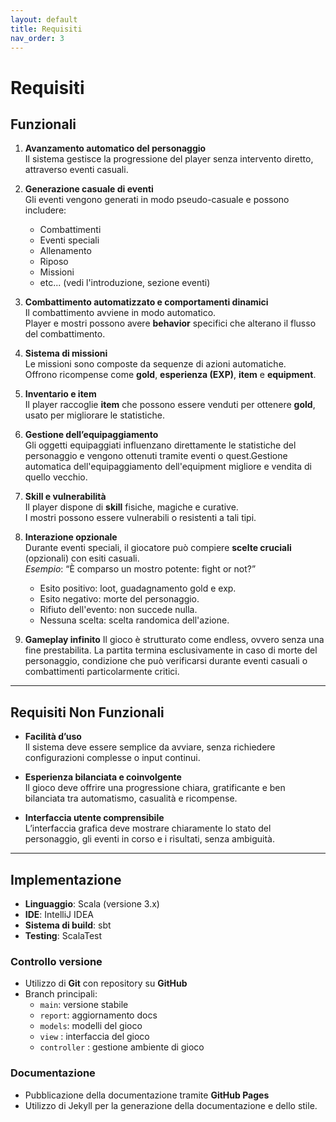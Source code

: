 ```yaml
---
layout: default
title: Requisiti
nav_order: 3
---
```

# **Requisiti**

## **Funzionali**

1. **Avanzamento automatico del personaggio**  
   Il sistema gestisce la progressione del player senza intervento diretto, attraverso eventi casuali.

2. **Generazione casuale di eventi**  
   Gli eventi vengono generati in modo pseudo-casuale e possono includere:
   - Combattimenti
   - Eventi speciali
   - Allenamento
   - Riposo
   - Missioni
   - etc... (vedi l'introduzione, sezione eventi)

3. **Combattimento automatizzato e comportamenti dinamici**  
   Il combattimento avviene in modo automatico.  
   Player e mostri possono avere **behavior** specifici che alterano il flusso del combattimento.

4. **Sistema di missioni**  
   Le missioni sono composte da sequenze di azioni automatiche.  
   Offrono ricompense come **gold**, **esperienza (EXP)**, **item** e **equipment**.

5. **Inventario e item**  
   Il player raccoglie **item** che possono essere venduti per ottenere **gold**, usato per migliorare le statistiche.

6. **Gestione dell’equipaggiamento**  
   Gli oggetti equipaggiati influenzano direttamente le statistiche del personaggio e vengono ottenuti tramite eventi o quest.Gestione automatica dell'equipaggiamento dell'equipment migliore e vendita di quello vecchio.

7. **Skill e vulnerabilità**  
   Il player dispone di **skill** fisiche, magiche e curative.  
   I mostri possono essere vulnerabili o resistenti a tali tipi.

8. **Interazione opzionale**  
   Durante eventi speciali, il giocatore può compiere **scelte cruciali** (opzionali) con esiti casuali.  
   *Esempio*: “È comparso un mostro potente: fight or not?”  
   - Esito positivo: loot, guadagnamento gold e exp.
   - Esito negativo: morte del personaggio.
   - Rifiuto dell'evento: non succede nulla.
   - Nessuna scelta: scelta randomica dell'azione.

9. **Gameplay infinito**
    Il gioco è strutturato come endless, ovvero senza una fine prestabilita.
    La partita termina esclusivamente in caso di morte del personaggio, condizione che può verificarsi durante eventi casuali o combattimenti particolarmente critici.

---

## Requisiti Non Funzionali

- **Facilità d’uso**  
  Il sistema deve essere semplice da avviare, senza richiedere configurazioni complesse o input continui.

- **Esperienza bilanciata e coinvolgente**  
  Il gioco deve offrire una progressione chiara, gratificante e ben bilanciata tra automatismo, casualità e ricompense.

- **Interfaccia utente comprensibile**  
  L’interfaccia grafica deve mostrare chiaramente lo stato del personaggio, gli eventi in corso e i risultati, senza ambiguità.

---

## Implementazione

- **Linguaggio**: Scala (versione 3.x)  
- **IDE**: IntelliJ IDEA 
- **Sistema di build**: sbt  
- **Testing**: ScalaTest 

### Controllo versione

- Utilizzo di **Git** con repository su **GitHub**
- Branch principali:
  - `main`: versione stabile
  - `report`: aggiornamento docs
  - `models`: modelli del gioco
  - `view` : interfaccia del gioco
  - `controller` : gestione ambiente di gioco

### Documentazione

- Pubblicazione della documentazione tramite **GitHub Pages**
- Utilizzo di Jekyll per la generazione della documentazione e dello stile.
